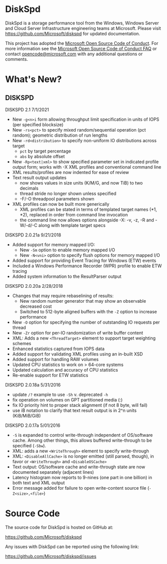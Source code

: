 DiskSpd
=======

DiskSpd is a storage performance tool from the Windows, Windows Server and Cloud Server Infrastructure engineering teams at Microsoft. Please visit <https://github.com/Microsoft/diskspd> for updated documentation.

This project has adopted the [Microsoft Open Source Code of Conduct](https://opensource.microsoft.com/codeofconduct/). For more information see the [Microsoft Open Source Code of Conduct FAQ](https://opensource.microsoft.com/codeofconduct/faq/) or contact <opencode@microsoft.com> with any additional questions or comments.

What's New?
===========

## DISKSPD ##

DISKSPD 2.1 7/1/2021

* New `-g<n>i` form allowing throughput limit specification in units of IOPS (per specified blocksize)
* New `-rs<pct>` to specify mixed random/sequential operation (pct random); geometric distribution of run lengths
* New `-rd<distribution>` to specify non-uniform IO distributions across target
  * `pct` by target percentage
  * `abs` by absolute offset
* New `-Rp<text|xml>` to show specified parameter set in indicated profile output form; works with -X XML profiles and conventional command line
* XML results/profiles are now indented for ease of review
* Text result output updates
  * now shows values in size units (K/M/G, and now TiB) to two decimals
  * thread stride no longer shown unless specified
  * -F/-O threadpool parameters shown
* XML profiles can now be built more generically
  * XML profiles can be stated in terms of templated target names (*1, *2), replaced in order from command line invocation
  * the command line now allows options alongside -X: -v, -z, -R and -W/-d/-C along with template target specs

DISKSPD 2.0.21a 9/21/2018

* Added support for memory mapped I/O:
  * New `-Sm` option to enable memory mapped I/O
  * New `-N<vni>` option to specify flush options for memory mapped I/O
* Added support for providing Event Tracing for Windows (ETW) events
* Included a Windows Performance Recorder (WPR) profile to enable ETW tracing
* Added system information to the ResultParser output

DISKSPD 2.0.20a 2/28/2018

* Changes that may require rebaselining of results:
  * New random number generator that may show an observable decreased cost
  * Switched to 512-byte aligned buffers with the `-Z` option to increase performance
* New `-O` option for specifying the number of outstanding IO requests per thread
* New `-Zr` option for per-IO randomization of write buffer content
* XML: Adds a new `<ThreadTarget>` element to support target weighting schemes
* Enhanced statistics captured from IOPS data
* Added support for validating XML profiles using an in-built XSD
* Added support for handling RAW volumes
* Updated CPU statistics to work on > 64-core systems
* Updated calculation and accuracy of CPU statistics
* Re-enable support for ETW statistics

DISKSPD 2.0.18a 5/31/2016

* update `/?` example to use `-Sh` v. deprecated `-h`
* fix operation on volumes on GPT partitioned media (<driveletter>:)
* fix IO priority hint to proper stack alignment (if not 8 byte, will fail)
* use iB notation to clarify that text result output is in 2^n units (KiB/MiB/GiB)

DISKSPD 2.0.17a 5/01/2016

* `-S` is expanded to control write-through independent of OS/software cache. Among other things, this allows buffered write-through to be specified (`-Sbw`).
* XML: adds a new `<WriteThrough>` element to specify write-through
* XML: `<DisableAllCache>` is no longer emitted (still parsed, though), in favor or `<WriteThrough>` and `<DisableOSCache>`
* Text output: OS/software cache and write-through state are now documented separately (adjacent lines)
* Latency histogram now reports to 9-nines (one part in one billion) in both text and XML output
* Error message added for failure to open write-content source file (`-Z<size>,<file>`)

Source Code
===========

The source code for DiskSpd is hosted on GitHub at:

<https://github.com/Microsoft/diskspd>

Any issues with DiskSpd can be reported using the following link:

<https://github.com/Microsoft/diskspd/issues>

